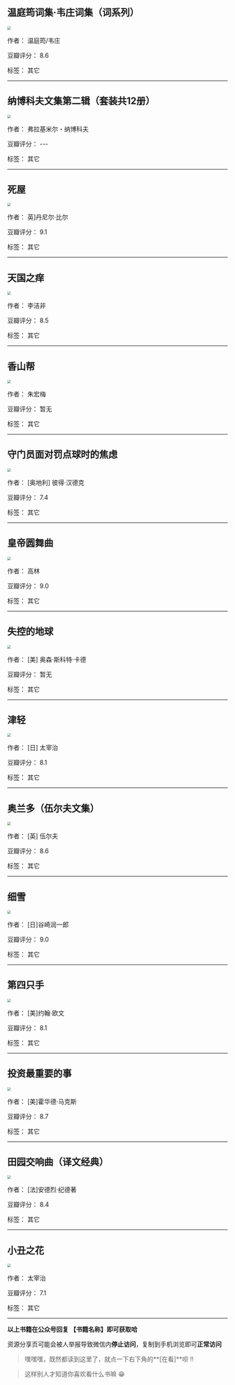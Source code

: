 ## 温庭筠词集·韦庄词集（词系列）

<img src="https://www.aibooks.cc/wp-content/uploads/2019/10/2019101610300332.jpg" style="zoom:50%;" />

作者： 温庭筠/韦庄 

豆瓣评分：  8.6

标签： 其它


---

## 纳博科夫文集第二辑（套装共12册）

<img src="https://www.aibooks.cc/wp-content/uploads/2019/10/2019101610251461.jpg" style="zoom:50%;" />

作者： 弗拉基米尔・纳博科夫

豆瓣评分：  ---

标签： 其它


---

## 死屋

<img src="https://www.aibooks.cc/wp-content/uploads/2019/10/2019101610213823.jpg" style="zoom:50%;" />

作者： 英]丹尼尔·比尔 

豆瓣评分：  9.1

标签： 其它


---

## 天国之痒

<img src="https://www.aibooks.cc/wp-content/uploads/2019/10/2019101610172185.jpg" style="zoom:50%;" />

作者： 李洁非

豆瓣评分：  8.5

标签： 其它


---

## 香山帮

<img src="https://www.aibooks.cc/wp-content/uploads/2019/10/2019101610121586.jpg" style="zoom:50%;" />

作者： 朱宏梅

豆瓣评分：  暂无

标签： 其它


---

## 守门员面对罚点球时的焦虑

<img src="https://www.aibooks.cc/wp-content/uploads/2019/10/2019101607470166.jpg" style="zoom:50%;" />

作者： [奥地利] 彼得·汉德克 

豆瓣评分：  7.4

标签： 其它


---

## 皇帝圆舞曲

<img src="https://www.aibooks.cc/wp-content/uploads/2019/10/2019101607410197.jpg" style="zoom:50%;" />

作者： 高林

豆瓣评分：  9.0

标签： 其它


---

## 失控的地球

<img src="https://www.aibooks.cc/wp-content/uploads/2019/10/2019101607372112.jpg" style="zoom:50%;" />

作者： [美] 奥森·斯科特·卡德

豆瓣评分：  暂无

标签： 其它


---

## 津轻

<img src="https://www.aibooks.cc/wp-content/uploads/2019/10/201910160734017.jpg" style="zoom:50%;" />

作者： [日] 太宰治

豆瓣评分：  8.1

标签： 其它


---

## 奥兰多（伍尔夫文集）

<img src="https://www.aibooks.cc/wp-content/uploads/2019/10/2019101607310288.jpg" style="zoom:50%;" />

作者： [英] 伍尔夫

豆瓣评分：  8.6

标签： 其它


---

## 细雪

<img src="https://www.aibooks.cc/wp-content/uploads/2019/10/2019101607271997.jpg" style="zoom:50%;" />

作者： [日]谷崎润一郎

豆瓣评分：  9.0

标签： 其它


---

## 第四只手

<img src="https://www.aibooks.cc/wp-content/uploads/2019/10/2019101607232322.jpg" style="zoom:50%;" />

作者： [美]约翰·欧文

豆瓣评分：  8.1

标签： 其它


---

## 投资最重要的事

<img src="https://www.aibooks.cc/wp-content/uploads/2019/10/2019101607172467.jpg" style="zoom:50%;" />

作者： [美]霍华德·马克斯

豆瓣评分：  8.7

标签： 其它


---

## 田园交响曲（译文经典）

<img src="https://www.aibooks.cc/wp-content/uploads/2019/10/2019101607093530.jpg" style="zoom:50%;" />

作者： [法]安德烈·纪德著

豆瓣评分：  8.4

标签： 其它


---

## 小丑之花

<img src="https://www.aibooks.cc/wp-content/uploads/2019/10/2019101607054968.jpg" style="zoom:50%;" />

作者： 太宰治 

豆瓣评分：  7.1

标签： 其它


---


**以上书籍在公众号回复 【书籍名称】即可获取哈** 


资源分享页可能会被人举报导致微信内**停止访问**，复制到手机浏览即可**正常访问**


> 嘿嘿嘿，既然都读到这里了，就点一下右下角的**[在看]**呗 !!

> 

> 这样别人才知道你喜欢看什么书嘛 😁

